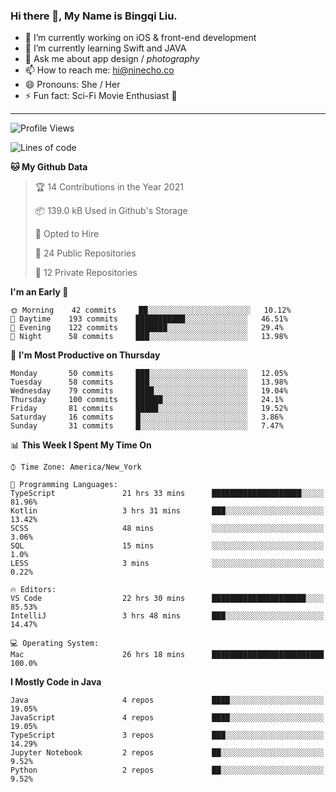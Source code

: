 ### Hi there 👋, My Name is Bingqi Liu.

- 🔭 I’m currently working on iOS & front-end development
- 🌱 I’m currently learning Swift and JAVA
- 💬 Ask me about app design / *photography*
- 📫 How to reach me: hi@ninecho.co
- 😄 Pronouns: She / Her
- ⚡ Fun fact: Sci-Fi Movie Enthusiast 🚀

---

<!--START_SECTION:waka-->
![Profile Views](http://img.shields.io/badge/Profile%20Views-1-blue)

![Lines of code](https://img.shields.io/badge/From%20Hello%20World%20I%27ve%20Written-3.1%20million%20lines%20of%20code-blue)

**🐱 My Github Data** 

> 🏆 14 Contributions in the Year 2021
 > 
> 📦 139.0 kB Used in Github's Storage 
 > 
> 💼 Opted to Hire
 > 
> 📜 24 Public Repositories 
 > 
> 🔑 12 Private Repositories  
 > 
**I'm an Early 🐤** 

```text
🌞 Morning    42 commits     ██░░░░░░░░░░░░░░░░░░░░░░░   10.12% 
🌆 Daytime    193 commits    ███████████░░░░░░░░░░░░░░   46.51% 
🌃 Evening    122 commits    ███████░░░░░░░░░░░░░░░░░░   29.4% 
🌙 Night      58 commits     ███░░░░░░░░░░░░░░░░░░░░░░   13.98%

```
📅 **I'm Most Productive on Thursday** 

```text
Monday       50 commits     ███░░░░░░░░░░░░░░░░░░░░░░   12.05% 
Tuesday      58 commits     ███░░░░░░░░░░░░░░░░░░░░░░   13.98% 
Wednesday    79 commits     ████░░░░░░░░░░░░░░░░░░░░░   19.04% 
Thursday     100 commits    ██████░░░░░░░░░░░░░░░░░░░   24.1% 
Friday       81 commits     █████░░░░░░░░░░░░░░░░░░░░   19.52% 
Saturday     16 commits     █░░░░░░░░░░░░░░░░░░░░░░░░   3.86% 
Sunday       31 commits     █░░░░░░░░░░░░░░░░░░░░░░░░   7.47%

```


📊 **This Week I Spent My Time On** 

```text
⌚︎ Time Zone: America/New_York

💬 Programming Languages: 
TypeScript               21 hrs 33 mins      ████████████████████░░░░░   81.96% 
Kotlin                   3 hrs 31 mins       ███░░░░░░░░░░░░░░░░░░░░░░   13.42% 
SCSS                     48 mins             ░░░░░░░░░░░░░░░░░░░░░░░░░   3.06% 
SQL                      15 mins             ░░░░░░░░░░░░░░░░░░░░░░░░░   1.0% 
LESS                     3 mins              ░░░░░░░░░░░░░░░░░░░░░░░░░   0.22%

🔥 Editors: 
VS Code                  22 hrs 30 mins      █████████████████████░░░░   85.53% 
IntelliJ                 3 hrs 48 mins       ███░░░░░░░░░░░░░░░░░░░░░░   14.47%

💻 Operating System: 
Mac                      26 hrs 18 mins      █████████████████████████   100.0%

```

**I Mostly Code in Java** 

```text
Java                     4 repos             ████░░░░░░░░░░░░░░░░░░░░░   19.05% 
JavaScript               4 repos             ████░░░░░░░░░░░░░░░░░░░░░   19.05% 
TypeScript               3 repos             ███░░░░░░░░░░░░░░░░░░░░░░   14.29% 
Jupyter Notebook         2 repos             ██░░░░░░░░░░░░░░░░░░░░░░░   9.52% 
Python                   2 repos             ██░░░░░░░░░░░░░░░░░░░░░░░   9.52%

```



<!--END_SECTION:waka-->
